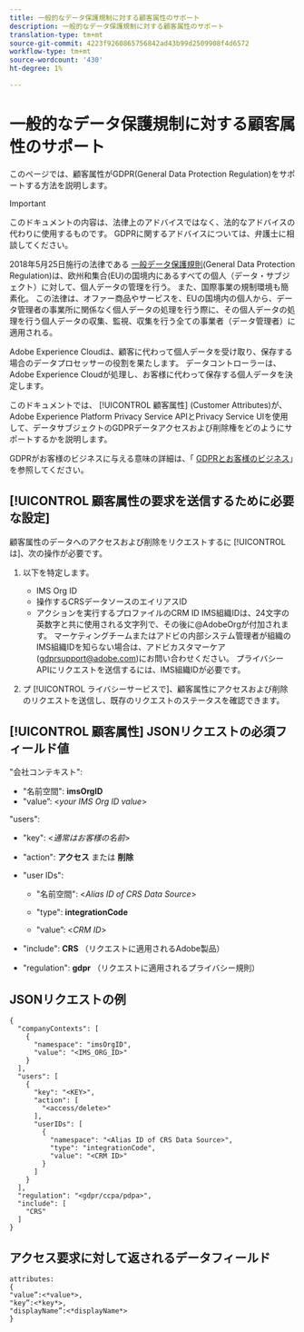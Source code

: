 ```yaml
---
title: 一般的なデータ保護規制に対する顧客属性のサポート
description: 一般的なデータ保護規制に対する顧客属性のサポート
translation-type: tm+mt
source-git-commit: 4223f9260865756842ad43b99d2509908f4d6572
workflow-type: tm+mt
source-wordcount: '430'
ht-degree: 1%

---
```



# 一般的なデータ保護規制に対する顧客属性のサポート

このページでは、顧客属性がGDPR(General Data Protection Regulation)をサポートする方法を説明します。

>[!IMPORTANT]
>
>このドキュメントの内容は、法律上のアドバイスではなく、法的なアドバイスの代わりに使用するものです。 GDPRに関するアドバイスについては、弁護士に相談してください。

2018年5月25日施行の法律である [一般データ保護規則](https://www.adobe.com/privacy/general-data-protection-regulation/what-is-gdpr.html)(General Data Protection Regulation)は、欧州和集合(EU)の国境内にあるすべての個人（データ・サブジェクト）に対して、個人データの管理を行う。 また、国際事業の規制環境も簡素化。 この法律は、オファー商品やサービスを、EUの国境内の個人から、データ管理者の事業所に関係なく個人データの処理を行う際に、その個人データの処理を行う個人データの収集、監視、収集を行う全ての事業者（データ管理者）に適用される。

Adobe Experience Cloudは、顧客に代わって個人データを受け取り、保存する場合のデータプロセッサーの役割を果たします。 データコントローラーは、Adobe Experience Cloudが処理し、お客様に代わって保存する個人データを決定します。

このドキュメントでは、 [!UICONTROL 顧客属性] (Customer Attributes)が、Adobe Experience Platform Privacy Service APIとPrivacy Service UIを使用して、データサブジェクトのGDPRデータアクセスおよび削除権をどのようにサポートするかを説明します。

GDPRがお客様のビジネスに与える意味の詳細は、「 [GDPRとお客様のビジネス](https://www.adobe.com/jp/privacy/general-data-protection-regulation.html)」を参照してください。

## [!UICONTROL 顧客属性の要求を送信するために必要な設定]

顧客属性のデータへのアクセスおよび削除をリクエストするに [!UICONTROL は]、次の操作が必要です。

1. 以下を特定します。

   * IMS Org ID
   * 操作するCRSデータソースのエイリアスID
   * アクションを実行するプロファイルのCRM ID
   IMS組織IDは、24文字の英数字と共に使用される文字列で、その後に@AdobeOrgが付加されます。 マーケティングチームまたはアドビの内部システム管理者が組織のIMS組織IDを知らない場合は、アドビカスタマーケア(gdprsupport@adobe.com)にお問い合わせください。 プライバシーAPIにリクエストを送信するには、IMS組織IDが必要です。

1. プ [!UICONTROL ライバシーサービスで]、顧客属性にアクセスおよび削除のリクエストを送信し、既存のリクエストのステータスを確認できます。

## [!UICONTROL 顧客属性] JSONリクエストの必須フィールド値

&quot;会社コンテキスト&quot;:

* &quot;名前空間&quot;: **imsOrgID**
* &quot;value”: &lt;*your IMS Org ID value*>

&quot;users&quot;:

* &quot;key&quot;: &lt;*通常はお客様の名前*>

* &quot;action&quot;: **アクセス** または **削除**

* &quot;user IDs&quot;:

   * &quot;名前空間&quot;: &lt;*Alias ID of CRS Data Source*>

   * &quot;type&quot;: **integrationCode**

   * &quot;value”: &lt;*CRM ID*>

* &quot;include&quot;: **CRS** （リクエストに適用されるAdobe製品）

* &quot;regulation&quot;: **gdpr** （リクエストに適用されるプライバシー規則）

## JSONリクエストの例

```
{
  "companyContexts": [
    {
      "namespace": "imsOrgID",
      "value": "<IMS_ORG_ID>"
    }
  ],
  "users": [
    {
      "key": "<KEY>",
      "action": [
        "<access/delete>"
      ],
      "userIDs": [
        {
          "namespace": "<Alias ID of CRS Data Source>",
          "type": "integrationCode",
          "value": "<CRM ID>"
        }
      ]
    }
  ],
  "regulation": "<gdpr/ccpa/pdpa>",
  "include": [
    "CRS"
  ]
}
```

## アクセス要求に対して返されるデータフィールド

```
attributes:
{
"value”:<*value*>,
"key”:<*key*>,
"displayName”:<*displayName*>
}
```
